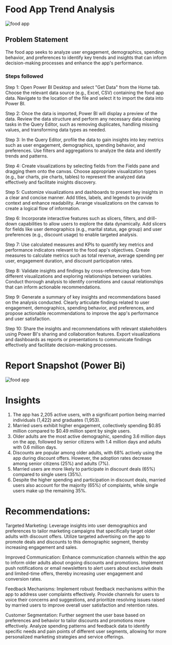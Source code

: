 
# Food App Trend Analysis
 

![food app](https://github.com/MariaImuede/Power-Bi/assets/159175444/0f3770b6-dfed-4bea-9b1d-d978d280f097)

## Problem Statement

The food app seeks to analyze user engagement, demographics, spending behavior, and preferences to identify key trends and insights that can inform decision-making processes and enhance the app's performance.

### Steps followed 


Step 1: Open Power BI Desktop and select "Get Data" from the Home tab. Choose the relevant data source (e.g., Excel, CSV) containing the food app data. Navigate to the location of the file and select it to import the data into Power BI.

Step 2: Once the data is imported, Power BI will display a preview of the data. Review the data structure and perform any necessary data cleaning tasks in the Query Editor, such as removing duplicates, handling missing values, and transforming data types as needed.

Step 3: In the Query Editor, profile the data to gain insights into key metrics such as user engagement, demographics, spending behavior, and preferences. Use filters and aggregations to analyze the data and identify trends and patterns.

Step 4: Create visualizations by selecting fields from the Fields pane and dragging them onto the canvas. Choose appropriate visualization types (e.g., bar charts, pie charts, tables) to represent the analyzed data effectively and facilitate insights discovery.

Step 5: Customize visualizations and dashboards to present key insights in a clear and concise manner. Add titles, labels, and legends to provide context and enhance readability. Arrange visualizations on the canvas to create a logical flow of information.

Step 6: Incorporate interactive features such as slicers, filters, and drill-down capabilities to allow users to explore the data dynamically. Add slicers for fields like user demographics (e.g., marital status, age group) and user preferences (e.g., discount usage) to enable targeted analysis.

Step 7: Use calculated measures and KPIs to quantify key metrics and performance indicators relevant to the food app's objectives. Create measures to calculate metrics such as total revenue, average spending per user, engagement duration, and discount participation rates.

Step 8: Validate insights and findings by cross-referencing data from different visualizations and exploring relationships between variables. Conduct thorough analysis to identify correlations and causal relationships that can inform actionable recommendations.

Step 9: Generate a summary of key insights and recommendations based on the analysis conducted. Clearly articulate findings related to user engagement, demographics, spending behavior, and preferences, and propose actionable recommendations to improve the app's performance and user satisfaction.

Step 10: Share the insights and recommendations with relevant stakeholders using Power BI's sharing and collaboration features. Export visualizations and dashboards as reports or presentations to communicate findings effectively and facilitate decision-making processes.
           
# Report Snapshot (Power Bi)

![food app](https://github.com/MariaImuede/Power-Bi/assets/159175444/e699a074-675c-4227-9e0d-b8a3ce916218)




# Insights

1. The app has 2,205 active users, with a significant portion being married individuals (1,422) and graduates (1,953).
2. Married users exhibit higher engagement, collectively spending $0.85 million compared to $0.49 million spent by single users.
3. Older adults are the most active demographic, spending 3.6 million days on the app, followed by senior citizens with 1.4 million days and adults with 0.6 million days.
4. Discounts are popular among older adults, with 68% actively using the app during discount offers. However, the adoption rates decrease among senior citizens (25%) and adults (7%).
5. Married users are more likely to participate in discount deals (65%) compared to single users (35%).
6. Despite the higher spending and participation in discount deals, married users also account for the majority (65%) of complaints, while single users make up the remaining 35%.

# Recommendations:
Targeted Marketing: Leverage insights into user demographics and preferences to tailor marketing campaigns that specifically target older adults with discount offers. Utilize targeted advertising on the app to promote deals and discounts to this demographic segment, thereby increasing engagement and sales.

Improved Communication: Enhance communication channels within the app to inform older adults about ongoing discounts and promotions. Implement push notifications or email newsletters to alert users about exclusive deals and limited-time offers, thereby increasing user engagement and conversion rates.

Feedback Mechanisms: Implement robust feedback mechanisms within the app to address user complaints effectively. Provide channels for users to voice their concerns and suggestions, and prioritize resolving issues raised by married users to improve overall user satisfaction and retention rates.

Customer Segmentation: Further segment the user base based on preferences and behavior to tailor discounts and promotions more effectively. Analyze spending patterns and feedback data to identify specific needs and pain points of different user segments, allowing for more personalized marketing strategies and service offerings.

